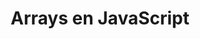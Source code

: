 ---
title: 'Arrays en JavaScript'
technology: 'JavaScript'
description: 'Una guía completa sobre arrays en JavaScript: creación, manipulación y métodos importantes.'
pubDate: 'Jul 22 2024'
heroImage: '/JavaScript.jpg'
---